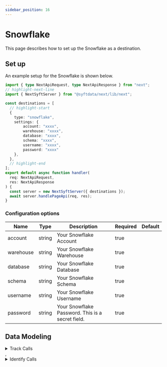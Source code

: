 ```yaml
---
sidebar_position: 16
---
```

# Snowflake

This page describes how to set up the Snowflake as a destination.

## Set up
An example setup for the Snowflake is shown below.

```ts title="src/pages/api/syft.ts"
import { type NextApiRequest, type NextApiResponse } from "next";
// highlight-next-line
import { NextSyftServer } from "@syftdata/next/lib/next";

const destinations = [
  // highlight-start
  {
    type: "snowflake",
    settings: {
        account: "xxxx",
        warehouse: "xxxx",
        database: "xxxx",
        schema: "xxxx",
        username: "xxxx",
        password: "xxxx"
    },
  },
  // highlight-end
];
export default async function handler(
  req: NextApiRequest,
  res: NextApiResponse
) {
  const server = new NextSyftServer({ destinations });
  await server.handlePageApi(req, res);
}
```

### Configuration options

| Name                 | Type           | Description     | Required | Default         |
| -------------------- | -------------- | --------------- | -------- | --------------- |
| account | string | Your Snowflake Account | true |  |
| warehouse | string | Your Snowflake Warehouse | true |  |
| database | string | Your Snowflake Database | true |  |
| schema | string | Your Snowflake Schema | true |  |
| username | string | Your Snowflake Username | true |  |
| password | string | Your Snowflake Password. This is a secret field. | true |  | 


## Data Modeling
<details>
<summary>Track Calls</summary>

#### Insert


#### Matched events
type = "track" or type = "screen" or type = "page"

#### Data Mapping
| Name                 | Type          | Description     | Default   |
| -------------------- | -------------- | -------------- | --------- |
| _id | string | The unique ID of the track call itself. | (<br/>  "@path": "$.messageId"<br/>) |
| anonymous_id | string | The anonymous ID of the user. | (<br/>  "@path": "$.anonymousId"<br/>) |
| user_id | string | The User ID. | (<br/>  "@path": "$.userId"<br/>) |
| context_ip | string | The IP address of the client. Non-user-related context fields sent with each track call. | (<br/>  "@path": "$.context.ip"<br/>) |
| context_library_name | string | The Logging library name. Non-user-related context fields sent with each track call. | (<br/>  "@path": "$.context.library.name"<br/>) |
| context_library_version | string | The Logging library version. Non-user-related context fields sent with each track call. | (<br/>  "@path": "$.context.library.version"<br/>) |
| context_page_path | string | The path of the page on which the event was logged. | (<br/>  "@path": "$.context.page.path"<br/>) |
| context_page_title | string | The title of the page on which the event was logged. | (<br/>  "@path": "$.context.page.title"<br/>) |
| context_page_url | string | The full url of the page on which the event was logged. | (<br/>  "@path": "$.context.page.url"<br/>) |
| context_locale | string | The browsers locale used when the event was logged. | (<br/>  "@path": "$.context.locale"<br/>) |
| context_user_agent | string | The browsers user-agent string. | (<br/>  "@path": "$.context.userAgent"<br/>) |
| event | string | The slug of the event name, so you can join the tracks table. | (<br/>  "@path": "$.event"<br/>) |
| name | string | The event name. | (<br/>  "@path": "$.name"<br/>) |
| received_at | datetime | When Segment received the track call. | (<br/>  "@path": "$.receivedAt"<br/>) |
| sent_at | datetime | When a user triggered the track call. This timestamp can also be affected by device clock skew | (<br/>  "@path": "$.sentAt"<br/>) |
| timestamp | datetime | The UTC-converted timestamp which is set by the Segment library | (<br/>  "@path": "$.timestamp"<br/>) |
| properties | object | JSON representation of the properties for the event. | (<br/>  "@path": "$.properties"<br/>) |
| context | object | JSON representation of the context | (<br/>  "@path": "$.context"<br/>) |
</details>
,<details>
<summary>Identify Calls</summary>

#### Insert


#### Matched events
type = "identify" or type = "group"

#### Data Mapping
| Name                 | Type          | Description     | Default   |
| -------------------- | -------------- | -------------- | --------- |
| _id | string | The unique ID of the track call itself. | (<br/>  "@path": "$.messageId"<br/>) |
| anonymous_id | string | The anonymous ID of the user. | (<br/>  "@path": "$.anonymousId"<br/>) |
| user_id | string | The User ID. | (<br/>  "@path": "$.userId"<br/>) |
| context_ip | string | The IP address of the client. Non-user-related context fields sent with each track call. | (<br/>  "@path": "$.context.ip"<br/>) |
| context_library_name | string | The Logging library name. Non-user-related context fields sent with each track call. | (<br/>  "@path": "$.context.library.name"<br/>) |
| context_library_version | string | The Logging library version. Non-user-related context fields sent with each track call. | (<br/>  "@path": "$.context.library.version"<br/>) |
| context_page_path | string | The path of the page on which the event was logged. | (<br/>  "@path": "$.context.page.path"<br/>) |
| context_page_title | string | The title of the page on which the event was logged. | (<br/>  "@path": "$.context.page.title"<br/>) |
| context_page_url | string | The full url of the page on which the event was logged. | (<br/>  "@path": "$.context.page.url"<br/>) |
| context_locale | string | The browsers locale used when the event was logged. | (<br/>  "@path": "$.context.locale"<br/>) |
| context_user_agent | string | The browsers user-agent string. | (<br/>  "@path": "$.context.userAgent"<br/>) |
| event | string | The slug of the event name, so you can join the tracks table. | (<br/>  "@path": "$.event"<br/>) |
| name | string | The event name. | (<br/>  "@path": "$.name"<br/>) |
| received_at | datetime | When Segment received the track call. | (<br/>  "@path": "$.receivedAt"<br/>) |
| sent_at | datetime | When a user triggered the track call. This timestamp can also be affected by device clock skew | (<br/>  "@path": "$.sentAt"<br/>) |
| timestamp | datetime | The UTC-converted timestamp which is set by the Segment library | (<br/>  "@path": "$.timestamp"<br/>) |
| properties | object | JSON representation of the properties for the event. | (<br/>  "@path": "$.properties"<br/>) |
| context | object | JSON representation of the context | (<br/>  "@path": "$.context"<br/>) |
</details>


